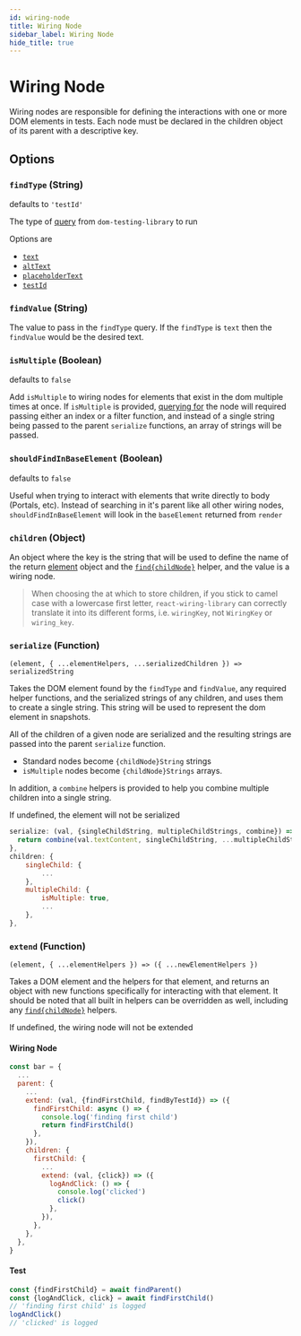 ```yaml
---
id: wiring-node
title: Wiring Node
sidebar_label: Wiring Node
hide_title: true
---
```


# Wiring Node

Wiring nodes are responsible for defining the interactions with one or more DOM
elements in tests. Each node must be declared in the children object of its
parent with a descriptive key.

## Options

### `findType` (String)

defaults to `'testId'`

The type of
[query](https://testing-library.com/docs/dom-testing-library/api-queries) from
`dom-testing-library` to run

Options are

- [`text`](https://testing-library.com/docs/dom-testing-library/api-queries#bytext)
- [`altText`](https://testing-library.com/docs/dom-testing-library/api-queries#byalttext)
- [`placeholderText`](https://testing-library.com/docs/dom-testing-library/api-queries#byplaceholdertext)
- [`testId`](https://testing-library.com/docs/dom-testing-library/api-queries#bytestid)

### `findValue` (String)

The value to pass in the `findType` query. If the `findType` is `text` then the
`findValue` would be the desired text.

### `isMultiple` (Boolean)

defaults to `false`

Add `isMultiple` to wiring nodes for elements that exist in the dom multiple
times at once. If `isMultiple` is provided, [querying for](find-child.md) the
node will required passing either an index or a filter function, and instead of
a single string being passed to the parent `serialize` functions, an array of
strings will be passed.

### `shouldFindInBaseElement` (Boolean)

defaults to `false`

Useful when trying to interact with elements that write directly to body
(Portals, etc). Instead of searching in it's parent like all other wiring nodes,
`shouldFindInBaseElement` will look in the `baseElement` returned from `render`

### `children` (Object)

An object where the key is the string that will be used to define the name of
the return [element](get-render.md) object and the
[`find{childNode}`](find-child.md) helper, and the value is a wiring node.

> When choosing the at which to store children, if you stick to camel case with
> a lowercase first letter, `react-wiring-library` can correctly translate it
> into its different forms, i.e. `wiringKey`, not `WiringKey` or `wiring_key`.

### `serialize` (Function)

`(element, { ...elementHelpers, ...serializedChildren }) => serializedString`

Takes the DOM element found by the `findType` and `findValue`, any required
helper functions, and the serialized strings of any children, and uses them to
create a single string. This string will be used to represent the dom element in
snapshots.

All of the children of a given node are serialized and the resulting strings are
passed into the parent `serialize` function.

- Standard nodes become `{childNode}String` strings
- `isMultiple` nodes become `{childNode}Strings` arrays.

In addition, a `combine` helpers is provided to help you combine multiple
children into a single string.

If undefined, the element will not be serialized

```javascript
serialize: (val, {singleChildString, multipleChildStrings, combine}) => {
  return combine(val.textContent, singleChildString, ...multipleChildStrings)
},
children: {
    singleChild: {
        ...
    },
    multipleChild: {
        isMultiple: true,
        ...
    },
},
```

### `extend` (Function)

`(element, { ...elementHelpers }) => ({ ...newElementHelpers })`

Takes a DOM element and the helpers for that element, and returns an object with
new functions specifically for interacting with that element. It should be noted
that all built in helpers can be overridden as well, including any
[`find{childNode}`](find-child.md) helpers.

If undefined, the wiring node will not be extended

#### Wiring Node

```javascript
const bar = {
  ...
  parent: {
    ...
    extend: (val, {findFirstChild, findByTestId}) => ({
      findFirstChild: async () => {
        console.log('finding first child')
        return findFirstChild()
      },
    }),
    children: {
      firstChild: {
        ...
        extend: (val, {click}) => ({
          logAndClick: () => {
            console.log('clicked')
            click()
          },
        }),
      },
    },
  },
}
```

#### Test

```javascript
const {findFirstChild} = await findParent()
const {logAndClick, click} = await findFirstChild()
// 'finding first child' is logged
logAndClick()
// 'clicked' is logged
```
